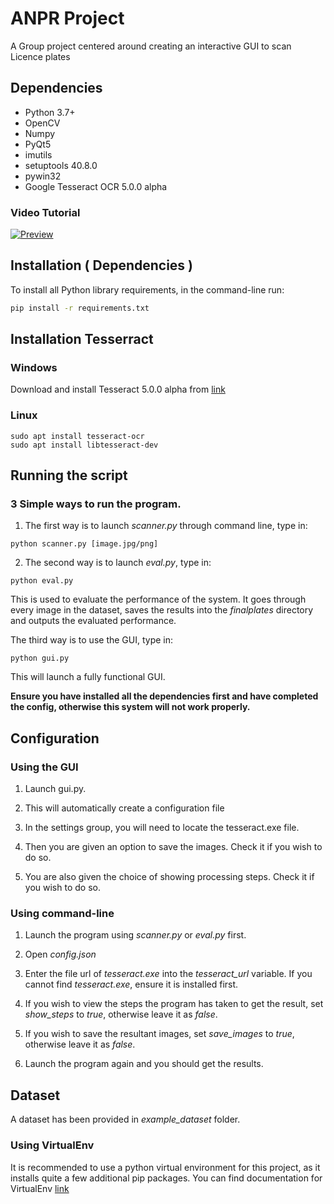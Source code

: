 # ANPR Project

A Group project centered around creating an interactive GUI to scan Licence plates 
## Dependencies
* Python 3.7+
* OpenCV
* Numpy
* PyQt5
* imutils
* setuptools 40.8.0
* pywin32
* Google Tesseract OCR 5.0.0 alpha


### Video Tutorial
[![Preview](https://i.ytimg.com/vi_webp/KPHP257mb5o/maxresdefault.webp)](https://www.youtube.com/watch?v=KPHP257mb5o)

## Installation ( Dependencies ) 

To install all Python library requirements, in the command-line run:
```bash
pip install -r requirements.txt
```

## Installation Tesserract
### Windows
Download and install Tesseract 5.0.0 alpha from [link](https://github.com/UB-Mannheim/tesseract/wiki "here")

### Linux

```
sudo apt install tesseract-ocr
sudo apt install libtesseract-dev
```

## Running the script
### 3 Simple ways to run the program.

1. The first way is to launch *scanner.py* through command line, type in:
```
python scanner.py [image.jpg/png]
```
2. The second way is to launch *eval.py*, type in:
```
python eval.py
```

This is used to evaluate the performance of the system. It goes through every image in the dataset, saves the results into the *finalplates* directory and outputs the evaluated performance.

The third way is to use the GUI, type in:
```
python gui.py
```
This will launch a fully functional GUI.

**Ensure you have installed all the dependencies first and have completed the config, otherwise this system will not work properly.**

## Configuration

### Using the GUI

1. Launch gui.py.

2. This will automatically create a configuration file

3. In the settings group, you will need to locate the tesseract.exe file.

4. Then you are given an option to save the images. Check it if you wish to do so.

5. You are also given the choice of showing processing steps. Check it if you wish to do so.

### Using command-line

1. Launch the program using *scanner.py* or *eval.py* first.

2. Open *config.json*

3. Enter the file url of *tesseract.exe* into the *tesseract_url* variable. If you cannot find *tesseract.exe*, ensure it is installed first.

4. If you wish to view the steps the program has taken to get the result, set *show_steps* to *true*, otherwise leave it as *false*.

5. If you wish to save the resultant images, set *save_images* to *true*, otherwise leave it as *false*.

6. Launch the program again and you should get the results.

## Dataset
A dataset has been provided in *example_dataset* folder.

### Using VirtualEnv
It is recommended to use a python virtual environment for this project, as it installs quite a few additional pip packages.
You can find documentation for VirtualEnv [link](https://virtualenv.pypa.io/en/latest"here")


